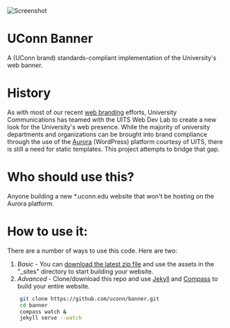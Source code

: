 
![Screenshot](http://brand.uconn.edu/sites/default/files/web-page-content-align.png)


UConn Banner
=================

A (UConn brand) standards-compliant implementation of the University's web banner. 


History
=====

As with most of our recent [web branding](http://brand.uconn.edu/standards/web/) efforts, University Communications has teamed with the UITS Web Dev Lab to create a new look for the University's web presence. While the majority of university departments and organizations can be brought into brand compliance through the use of the [Aurora](http://aurora.uconn.edu/) (WordPress) platform courtesy of UITS, there is still a need for static templates. This project attempts to bridge that gap.

Who should use this?
=================

Anyone building a new *.uconn.edu website that won't be hosting on the Aurora platform. 


How to use it:
==============

There are a number of ways to use this code. Here are two:

1. *Basic* - You can [download the latest zip file](https://github.com/uconn/banner/archive/master.zip) and use the assets in the "_sites" directory to start building your website.
2. *Advanced* - Clone/download this repo and use [Jekyll](http://jekyllrb.com/) and [Compass](http://compass-style.org/) to build your entire website.

```bash
	git clone https://github.com/uconn/banner.git
	cd banner
	compass watch &
	jekyll serve --watch
```


